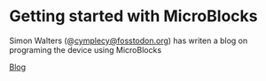 # Getting started with MicroBlocks

Simon Walters (@cymplecy@fosstodon.org) has writen a blog on programing the device using MicroBlocks

[Blog](https://simplesi.net/running-microblocks-on-an-01_space_c3_rgb-esp32-c3fh4-rgb/)


